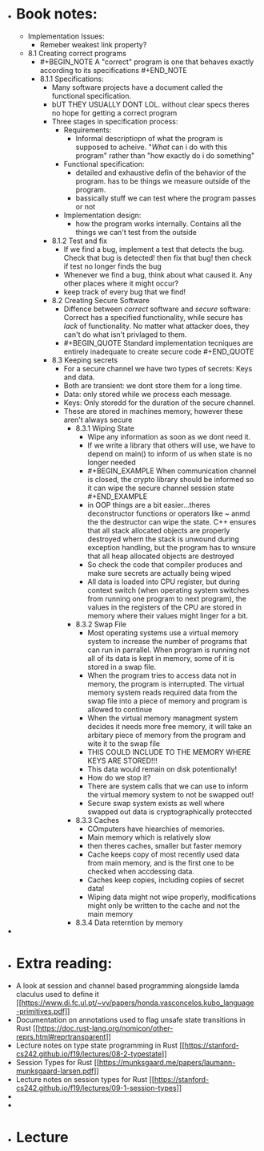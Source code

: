 - # Book notes:
	- Implementation Issues:
		- Remeber weakest link property?
	- 8.1 Creating correct programs
		- #+BEGIN_NOTE
		  A "correct" program is one that behaves exactly according to its specifications
		  #+END_NOTE
		- 8.1.1 Specifications:
			- Many software projects have a document called the functional specification.
			- bUT THEY USUALLY DONT LOL. without clear specs theres no hope for getting a correct program
			- Three stages in specification process:
				- Requirements:
					- Informal descriptiopn of what the program is supposed to acheive. "*What* can i do with this program" rather than "how exactly do i do something"
				- Functional specification:
					- detailed and exhaustive defin of the behavior of the program. has to be things we measure outside of the program.
					- bassically stuff we can test where the program passes or not
				- Implementation design:
					- how the program works internally. Contains all the things we can't test from the outside
			- 8.1.2 Test and fix
				- If we find a bug, implement a test that detects the bug. Check that bug is detected! then fix that bug! then check if test no longer finds the bug
				- Whenever we find a bug, think about what caused it. Any other places where it might occur?
				- keep track of every bug that we find!
			- 8.2 Creating Secure Software
				- Diffence between *correct* software and *secure* software: Correct has a specified functionality, while secure has *lack* of functionality. No matter what attacker does, they can't do what isn't privlaged to them.
				- #+BEGIN_QUOTE
				  Standard implementation tecniques are entirely inadequate to create secure code
				  #+END_QUOTE
			- 8.3 Keeping secrets
				- For a secure channel we have two types of secrets: Keys and data.
				- Both are transient: we dont store them for a long time.
				- Data: only stored while we process each message.
				- Keys: Only storedd for the duration of the secure channel.
				- These are stored in machines memory, however these aren't always secure
					- 8.3.1 Wiping State
						- Wipe any information as soon as we dont need it.
						- If we write a library that others will use, we have to depend on main() to inform of us when state is no longer needed
						- #+BEGIN_EXAMPLE
						  When communication channel is closed, the crypto library should be informed so it can wipe the secure channel session state  
						  #+END_EXAMPLE
						- in OOP things are a bit easier...theres deconstructor functions or operators like ~ anmd the the destructor can wipe the state. C++ ensures that all stack allocated objects are properly destroyed whern the stack is unwound during exception handling, but the program has to wnsure that all heap allocated objects are destroyed
						- So check the code that compiler produces and make sure secrets are actually being wiped
						- All data is loaded into CPU register, but during context switch (when operating system switches from running one program to next program), the values in the registers of the CPU are stored in memory where their values might linger for a bit.
					- 8.3.2 Swap File
						- Most operating systems use a virtual memory system to increase the number of programs that can run in parrallel. When program is running not all of its data is kept in memory, some of it is stored in a swap file.
						- When the program tries to access data not in memory, the program is interrupted. The virtual memory system reads required data from the swap file into a piece of memory and program is allowed to continue
						- When the virtual memory managment system decides it needs more free memory, it will take an arbitary piece of memory from the program and wite it to the swap file
						- THIS COULD INCLUDE TO THE MEMORY WHERE KEYS ARE STORED!!!
						- This data would remain on disk potentionally!
						- How do we stop it?
						- There are system calls that we can use to inform the virtual memory system to not be swapped out!
						- Secure swap system exists as well where swapped out data is cryptographically proteccted
					- 8.3.3 Caches
						- COmputers have hiearchies of memories.
						- Main memory which is relatively slow
						- then theres caches, smaller but faster memory
						- Cache keeps copy of most recently used data from main memory, and is the first one to be checked when accdessing data.
						- Caches keep copies, including copies of secret data!
						- Wiping data might not wipe properly, modifications might only be written to the cache and not the main memory
					- 8.3.4 Data reterntion by memory
-
- # Extra reading:
- A look at session and channel based programming alongside lamda claculus used to define it [[https://www.di.fc.ul.pt/~vv/papers/honda.vasconcelos.kubo_language-primitives.pdf]]
- Documentation on annotations used to flag unsafe state transitions in Rust [[https://doc.rust-lang.org/nomicon/other-reprs.html#reprtransparent]]
- Lecture notes on type state programming in Rust [[https://stanford-cs242.github.io/f19/lectures/08-2-typestate]]
- Session Types for Rust [[https://munksgaard.me/papers/laumann-munksgaard-larsen.pdf]]
- Lecture notes on session types for Rust [[https://stanford-cs242.github.io/f19/lectures/09-1-session-types]]
-
-
- # Lecture